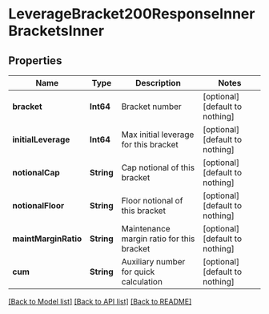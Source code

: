 # LeverageBracket200ResponseInnerBracketsInner


## Properties
Name | Type | Description | Notes
------------ | ------------- | ------------- | -------------
**bracket** | **Int64** | Bracket number | [optional] [default to nothing]
**initialLeverage** | **Int64** | Max initial leverage for this bracket | [optional] [default to nothing]
**notionalCap** | **String** | Cap notional of this bracket | [optional] [default to nothing]
**notionalFloor** | **String** | Floor notional of this bracket | [optional] [default to nothing]
**maintMarginRatio** | **String** | Maintenance margin ratio for this bracket | [optional] [default to nothing]
**cum** | **String** | Auxiliary number for quick calculation | [optional] [default to nothing]


[[Back to Model list]](../README.md#models) [[Back to API list]](../README.md#api-endpoints) [[Back to README]](../README.md)



